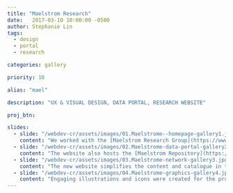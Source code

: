 ```yaml
---
title: "Maelstrom Research"
date:   2017-03-10 10:00:00 -0500
author: Stephanie Lin
tags:
  - design
  - portal
  - research

categories: gallery

priority: 10

alias: "mael"

description: "UX & VISUAL DESIGN, DATA PORTAL, RESEARCH WEBSITE"

proj_btn:

slides:
  - slide: "/webdev-cr/assets/images/01.Maelstrome--homepage-gallery1.jpg"
    content: "We worked with the [Maelstrom Research Group](https://www.maelstrom-research.org/){:target=\"_blank\"} to create a new UX and interface design for their website and data portal. The purpose of the website is to help researchers understand that Maelstrom Research are a unique group who offers tools and methods supporting the entire research lifecycle."
  - slide: "/webdev-cr/assets/images/02.Maelstrome-data-portal-gallery2.jpg"
    content: "The website also hosts the [Maelstrom Repository](https://www.maelstrom-research.org/repository){:target=\"_blank\"}, a searchable catalogue that encompasses extensive information about epidemiological studies aiming to help researchers find potential collaborators."
  - slide: "/webdev-cr/assets/images/03.Maelstrome-network-gallery3.jpg"
    content: "The new website simplifies the content and catalogue in the hopes that researchers will be motivated to work with [Maelstrom Research](https://www.maelstrom-research.org/){:target=\"_blank\"} and understand the potential of harmonizing their data to be compatible with networks and studies around the world."
  - slide: "/webdev-cr/assets/images/04.Maelstrome-graphics-gallery4.jpg"
    content: "Engaging illustrations and icons were created for the project to help illustrate complex concepts; such as [Maelstrom’s](https://www.maelstrom-research.org/){:target=\"_blank\"} Harmonization Guidelines."    
---
```

